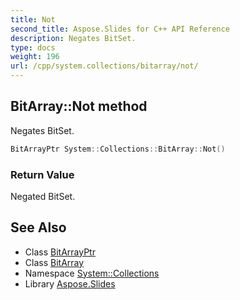 ```yaml
---
title: Not
second_title: Aspose.Slides for C++ API Reference
description: Negates BitSet.
type: docs
weight: 196
url: /cpp/system.collections/bitarray/not/
---
```

## BitArray::Not method


Negates BitSet.

```cpp
BitArrayPtr System::Collections::BitArray::Not()
```


### Return Value

Negated BitSet.

## See Also

* Class [BitArrayPtr](../../bitarrayptr/)
* Class [BitArray](../)
* Namespace [System::Collections](../../)
* Library [Aspose.Slides](../../../)
